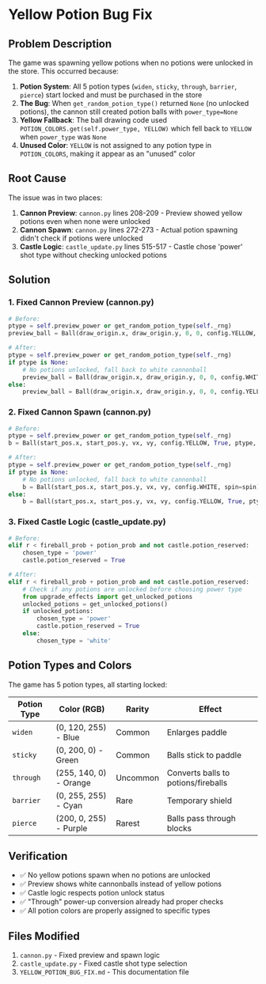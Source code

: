 # Yellow Potion Bug Fix

## Problem Description

The game was spawning yellow potions when no potions were unlocked in the store. This occurred because:

1. **Potion System**: All 5 potion types (`widen`, `sticky`, `through`, `barrier`, `pierce`) start locked and must be purchased in the store
2. **The Bug**: When `get_random_potion_type()` returned `None` (no unlocked potions), the cannon still created potion balls with `power_type=None`
3. **Yellow Fallback**: The ball drawing code used `POTION_COLORS.get(self.power_type, YELLOW)` which fell back to `YELLOW` when `power_type` was `None`
4. **Unused Color**: `YELLOW` is not assigned to any potion type in `POTION_COLORS`, making it appear as an "unused" color

## Root Cause

The issue was in two places:

1. **Cannon Preview**: `cannon.py` lines 208-209 - Preview showed yellow potions even when none were unlocked
2. **Cannon Spawn**: `cannon.py` lines 272-273 - Actual potion spawning didn't check if potions were unlocked
3. **Castle Logic**: `castle_update.py` lines 515-517 - Castle chose 'power' shot type without checking unlocked potions

## Solution

### 1. Fixed Cannon Preview (cannon.py)
```python
# Before:
ptype = self.preview_power or get_random_potion_type(self._rng)
preview_ball = Ball(draw_origin.x, draw_origin.y, 0, 0, config.YELLOW, True, ptype, spin=0, force_no_spin=True)

# After:
ptype = self.preview_power or get_random_potion_type(self._rng)
if ptype is None:
    # No potions unlocked, fall back to white cannonball
    preview_ball = Ball(draw_origin.x, draw_origin.y, 0, 0, config.WHITE, spin=0, force_no_spin=True)
else:
    preview_ball = Ball(draw_origin.x, draw_origin.y, 0, 0, config.YELLOW, True, ptype, spin=0, force_no_spin=True)
```

### 2. Fixed Cannon Spawn (cannon.py)
```python
# Before:
ptype = self.preview_power or get_random_potion_type(self._rng)
b = Ball(start_pos.x, start_pos.y, vx, vy, config.YELLOW, True, ptype, spin=spin)

# After:
ptype = self.preview_power or get_random_potion_type(self._rng)
if ptype is None:
    # No potions unlocked, fall back to white cannonball
    b = Ball(start_pos.x, start_pos.y, vx, vy, config.WHITE, spin=spin)
else:
    b = Ball(start_pos.x, start_pos.y, vx, vy, config.YELLOW, True, ptype, spin=spin)
```

### 3. Fixed Castle Logic (castle_update.py)
```python
# Before:
elif r < fireball_prob + potion_prob and not castle.potion_reserved:
    chosen_type = 'power'
    castle.potion_reserved = True

# After:
elif r < fireball_prob + potion_prob and not castle.potion_reserved:
    # Check if any potions are unlocked before choosing power type
    from upgrade_effects import get_unlocked_potions
    unlocked_potions = get_unlocked_potions()
    if unlocked_potions:
        chosen_type = 'power'
        castle.potion_reserved = True
    else:
        chosen_type = 'white'
```

## Potion Types and Colors

The game has 5 potion types, all starting locked:

| Potion Type | Color (RGB) | Rarity | Effect |
|-------------|-------------|--------|---------|
| `widen` | (0, 120, 255) - Blue | Common | Enlarges paddle |
| `sticky` | (0, 200, 0) - Green | Common | Balls stick to paddle |
| `through` | (255, 140, 0) - Orange | Uncommon | Converts balls to potions/fireballs |
| `barrier` | (0, 255, 255) - Cyan | Rare | Temporary shield |
| `pierce` | (200, 0, 255) - Purple | Rarest | Balls pass through blocks |

## Verification

- ✅ No yellow potions spawn when no potions are unlocked
- ✅ Preview shows white cannonballs instead of yellow potions
- ✅ Castle logic respects potion unlock status
- ✅ "Through" power-up conversion already had proper checks
- ✅ All potion colors are properly assigned to specific types

## Files Modified

1. `cannon.py` - Fixed preview and spawn logic
2. `castle_update.py` - Fixed castle shot type selection
3. `YELLOW_POTION_BUG_FIX.md` - This documentation file 